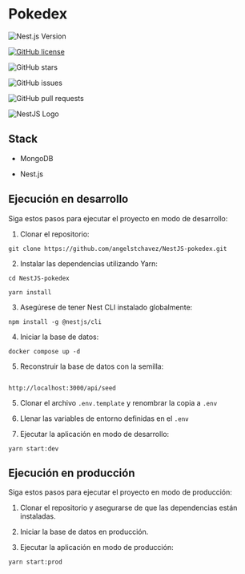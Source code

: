 
# Pokedex

![Nest.js Version](https://img.shields.io/badge/Nest.js-v7.0.0-green.svg)

[![GitHub license](https://img.shields.io/github/license/angelstchavez/NestJS-pokedex?color=blue)](https://github.com/angelstchavez/NestJS-pokedex/blob/main/LICENSE)

![GitHub stars](https://img.shields.io/github/stars/angelstchavez/NestJS-pokedex?style=social)

![GitHub issues](https://img.shields.io/github/issues/angelstchavez/NestJS-pokedex?color=red)

![GitHub pull requests](https://img.shields.io/github/issues-pr/angelstchavez/NestJS-pokedex?color=green)

![NestJS Logo](https://nestjs.com/img/logo_text.svg)

## Stack

- MongoDB

- Nest.js

## Ejecución en desarrollo

Siga estos pasos para ejecutar el proyecto en modo de desarrollo:

1. Clonar el repositorio:

```
git clone https://github.com/angelstchavez/NestJS-pokedex.git

```

2. Instalar las dependencias utilizando Yarn:

```
cd NestJS-pokedex

yarn install
```

3. Asegúrese de tener Nest CLI instalado globalmente:

```
npm install -g @nestjs/cli
```

4. Iniciar la base de datos:

```
docker compose up -d
```

5. Reconstruir la base de datos con la semilla:

  ```

http://localhost:3000/api/seed

```
  
5. Clonar el archivo ```.env.template``` y renombrar la copia a ```.env```

6. Llenar las variables de entorno definidas en  el  ```.env```

6. Ejecutar la aplicación en modo de desarrollo:

```
yarn start:dev

```

## Ejecución en producción

Siga estos pasos para ejecutar el proyecto en modo de producción:

1. Clonar el repositorio y asegurarse de que las dependencias están instaladas.

2. Iniciar la base de datos en producción.

3. Ejecutar la aplicación en modo de producción:

```
yarn start:prod

```

